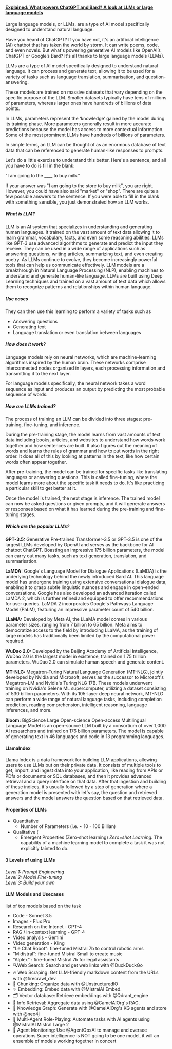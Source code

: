 #### [Explained: What powers ChatGPT and Bard? A look at LLMs or large language models](https://www.moneycontrol.com/news/business/explained-what-powers-chatgpt-and-bard-large-language-models-are-behind-the-incredible-human-like-interaction-10634791.html)

Large language models, or LLMs, are a type of AI model specifically designed to understand natural language.

Have you heard of ChatGPT? If you have not, it's an artificial intelligence (AI) chatbot that has taken the world by storm. It can write poems, code, and even novels. But what's powering generative AI models like OpenAI’s ChatGPT or Google’s Bard? It's all thanks to large language models (LLMs).

LLMs are a type of AI model specifically designed to understand natural language. It can process and generate text, allowing it to be used for a variety of tasks such as language translation, summarisation, and question-answering.

These models are trained on massive datasets that vary depending on the specific purpose of the LLM. Smaller datasets typically have tens of millions of parameters, whereas larger ones have hundreds of billions of data points.

In LLMs, parameters represent the ‘knowledge’ gained by the model during its training phase. More parameters generally result in more accurate predictions because the model has access to more contextual information. Some of the most prominent LLMs have hundreds of billions of parameters.

In simple terms, an LLM can be thought of as an enormous database of text data that can be referenced to generate human-like responses to prompts.

Let's do a little exercise to understand this better. Here's a sentence, and all you have to do is fill in the blank:

"I am going to the ____ to buy milk."

If your answer was "I am going to the store to buy milk", you are right. However, you could have also said "market" or "shop". There are quite a few possible answers to the sentence. If you were able to fill in the blank with something sensible, you just demonstrated how an LLM works.

##### What is LLM?
LLM is an AI system that specializes in understanding and generating human languages. It trained on the vast amount of text data allowing it to learn grammar, vocabulary, facts, and even some reasoning abilities. LLMs like GPT-3 use advanced algorithms to generate and predict the input they receive. They can be used in a wide range of applications such as answering questions, writing articles, summarizing text, and even creating poetry. As LLMs continue to evolve, they become increasingly powerful tools that can help us communicate effectively. LLM models are a breakthrough in Natural Language Processing (NLP), enabling machines to understand and generate human-like language. LLMs are built using Deep Learning techniques and trained on a vast amount of text data which allows them to recognize patterns and relationships within human language.

##### Use cases
They can then use this learning to perform a variety of tasks such as 
- Answering questions
- Generating text
- Language translation or even translation between languages

##### How does it work?

Language models rely on neural networks, which are machine-learning algorithms inspired by the human brain. These networks comprise interconnected nodes organized in layers, each processing information and transmitting it to the next layer.

For language models specifically, the neural network takes a word sequence as input and produces an output by predicting the most probable sequence of words.

##### How are LLMs trained?

The process of training an LLM can be divided into three stages: pre-training, fine-tuning, and inference.

During the pre-training stage, the model learns from vast amounts of text data including books, articles, and websites to understand how words work together and how sentences are built. It also figures out the meaning of words and learns the rules of grammar and how to put words in the right order. It does all of this by looking at patterns in the text, like how certain words often appear together.

After pre-training, the model can be trained for specific tasks like translating languages or answering questions. This is called fine-tuning, where the model learns more about the specific task it needs to do. It's like practicing a particular skill to get better at it.

Once the model is trained, the next stage is inference. The trained model can now be asked questions or given prompts, and it will generate answers or responses based on what it has learned during the pre-training and fine-tuning stages.

##### Which are the popular LLMs?

**GPT-3.5:** Generative Pre-trained Transformer-3.5 or GPT-3.5 is one of the largest LLMs developed by OpenAI and serves as the backbone for AI chatbot ChatGPT. Boasting an impressive 175 billion parameters, the model can carry out many tasks, such as text generation, translation, and summarisation.

**LaMDA:** Google's Language Model for Dialogue Applications (LaMDA) is the underlying technology behind the newly introduced Bard AI. This language model has undergone training using extensive conversational dialogue data, enabling it to grasp subtle linguistic nuances and engage in open-ended conversations. Google has also developed an advanced iteration called LaMDA 2, which is further refined and equipped to offer recommendations for user queries. LaMDA 2 incorporates Google's Pathways Language Model (PaLM), featuring an impressive parameter count of 540 billion.

**LLaMA:** Developed by Meta AI, the LLaMA model comes in various parameter sizes, ranging from 7 billion to 65 billion. Meta aims to democratize access to the field by introducing LLaMA, as the training of large models has traditionally been limited by the computational power required.

**WuDao 2.0:** Developed by the Beijing Academy of Artificial Intelligence, WuDao 2.0 is the largest model in existence, trained on 1.75 trillion parameters. WuDao 2.0 can simulate human speech and generate content.

**MT-NLG:** Megatron-Turing Natural Language Generation (MT-NLG), jointly developed by Nvidia and Microsoft, serves as the successor to Microsoft's Megatron-LM and Nvidia's Turing NLG 17B. These models underwent training on Nvidia's Selene ML supercomputer, utilizing a dataset consisting of 530 billion parameters. With its 105-layer deep neural network, MT-NLG can perform a wide range of natural language tasks, including completion prediction, reading comprehension, intelligent reasoning, language inferences, and more.

**Bloom:** BigScience Large Open-science Open-access Multilingual Language Model is an open-source LLM built by a consortium of over 1,000 AI researchers and trained on 176 billion parameters. The model is capable of generating text in 46 languages and code in 13 programming languages.

#### LlamaIndex
Llama Index is a data framework for building LLM applications, allowing users to use LLMs but on their private data. It consists of multiple tools to get, import, and ingest data into your application, like reading from APIs or PDfs or documents or SQL databases, and then it provides advanced retrieval and a query interface on that data. After that ingestion and building of these indices, it's usually followed by a step of generation where a generation model is presented with let's say, the question and retrieved answers and the model answers the question based on that retrieved data. 

#### Properties of LLMs
* Quantitative
  - Number of Parameters (i.e. ~ 10 - 100 Billian)
* Qualitative (
  - Emergent Properties (Zero-shot learning)
*Zero=shot Learning:* The capability of a machine learning model to complete a task it was not explicitly tainted to do.

#### 3 Levels of using LLMs
*Level 1: Prompt Engineering*  
*Level 2: Model Fine-tuning*  
*Level 3: Build your own*  

#### LLM Models and Usecases
list of top models based on the task

- Code - Sonnet 3.5
- Images - Flux Pro
- Research on the Intenet - GPT-4
- RAG / in-context learning - GPT-4
- Video analysis - Gemini
- Video generation - Kling
- "Le Chat Robot": fine-tuned Mistral 7b to control robotic arms
- "Midistral": fine-tuned Mistral Small to create music
- "Alplex" : fine-tuned Mistral 7b for legal assistants
- 🔍Web Search: Search and get web links with @DuckDuckGo
- 🔥 Web Scraping: Get LLM-friendly markdown content from the URLs with @firecrawl_dev
- 🧩 Chunking: Organize data with @UnstructuredIO
- ✨ Embedding: Embed data with @MistralAI Embed.
- 🗂️ Vector database: Retrieve embeddings with @Qdrant_engine
- 🐫 Info Retrieval: Aggregate data using @CamelAIOrg's RAG.
- 🧠 Knowledge Graph: Generate with @CamelAIOrg's KG agents and store with @neo4j
- 🤖 Multi-Agent Role-Playing: Automate tasks with AI agents using @MistralAI Mistral Large 2
- 👀 Agent Monitoring: Use @AgentOpsAI to manage and oversee operations
Super intelligence is NOT going to be one model, it will an ensemble of models working together in concert
